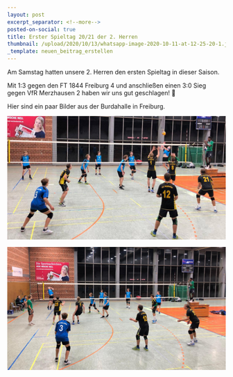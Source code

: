 ```yaml
---
layout: post
excerpt_separator: <!--more-->
posted-on-social: true
title: Erster Spieltag 20/21 der 2. Herren
thumbnail: /upload/2020/10/13/whatsapp-image-2020-10-11-at-12-25-20-1.jpg
_template: neuen_beitrag_erstellen
---
```


Am Samstag hatten unsere 2. Herren den ersten Spieltag in dieser Saison.

Mit 1:3 gegen den FT 1844 Freiburg 4 und anschließen einen 3:0 Sieg gegen VfR Merzhausen 2 haben wir uns gut geschlagen! 💪

Hier sind ein paar Bilder aus der Burdahalle in Freiburg.

![](/upload/2020/10/13/whatsapp-image-2020-10-11-at-12-25-20.jpg)

![](/upload/2020/10/13/whatsapp-image-2020-10-11-at-12-25-20-2.jpg)
